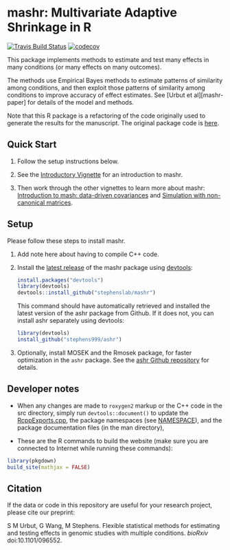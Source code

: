 # mashr: Multivariate Adaptive Shrinkage in R

[![Travis Build Status](https://travis-ci.org/stephenslab/mashr.svg?branch=master)](https://travis-ci.org/stephenslab/mashr)
[![codecov](https://codecov.io/gh/stephenslab/mashr/branch/master/graph/badge.svg)](https://codecov.io/gh/stephenslab/mashr)

This package implements methods to estimate and test many effects in
many conditions (or many effects on many outcomes).

The methods use Empirical Bayes methods to estimate patterns of
similarity among conditions, and then exploit those patterns of
similarity among conditions to improve accuracy of effect estimates.
See [Urbut et al][mashr-paper] for details of the model and methods.

Note that this R package is a refactoring of the code originally used
to generate the results for the manuscript. The original package code is
[here](http://github.com/stephenslab/mashr-paper).

## Quick Start

1. Follow the setup instructions below.

2. See the [Introductory
Vignette](https://stephenslab.github.io/mashr/articles/intro_mash.html) for an
introduction to mashr.

3. Then work through the other vignettes to learn more about mashr:
[Introduction to mash: data-driven
covariances](https://stephenslab.github.io/mashr/articles/intro_mash_dd.html)
and [Simulation with non-canonical
matrices](https://stephenslab.github.io/mashr/articles/simulate_noncanon.html).

## Setup

Please follow these steps to install mashr.

1. Add note here about having to compile C++ code.

2. Install the [latest release][mashr-release-latest] of the mashr
   package using [devtools][devtools]:

    ```R
    install.packages("devtools")
    library(devtools)
    devtools::install_github("stephenslab/mashr")
    ```
   
   This command should have automatically retrieved and installed the
   latest version of the ashr package from Github. If it does not,
   you can install ashr separately using devtools:

   ```R
   library(devtools)
   install_github("stephens999/ashr")
   ```

3. Optionally, install MOSEK and the Rmosek package, for faster
   optimization in the `ashr` package. See the
   [ashr Github repository](https://github.com/stephens999/ashr) for
   details.

## Developer notes

+ When any changes are made to `roxygen2` markup or the C++ code in
the src directory, simply run `devtools::document()` to update
the [RcppExports.cpp](src/RcppExports.cpp), the package namespaces
(see [NAMESPACE](NAMESPACE)), and the package documentation files (in
the man directory),

+ These are the R commands to build the website (make sure you are
connected to Internet while running these commands):

```R
library(pkgdown)
build_site(mathjax = FALSE)
```

## Citation

If the data or code in this repository are useful for your research
project, please cite our preprint:

S M Urbut, G Wang, M Stephens. Flexible statistical methods for
estimating and testing effects in genomic studies with multiple
conditions. *bioRxiv* doi:10.1101/096552.

[mash-paper]: https://doi.org/10.1038/s41588-018-0268-8
[mashr-release-latest]: https://github.com/stephenslab/mashr/releases/tag/v0.2-9
[devtools]: https://github.com/r-lib/devtools
